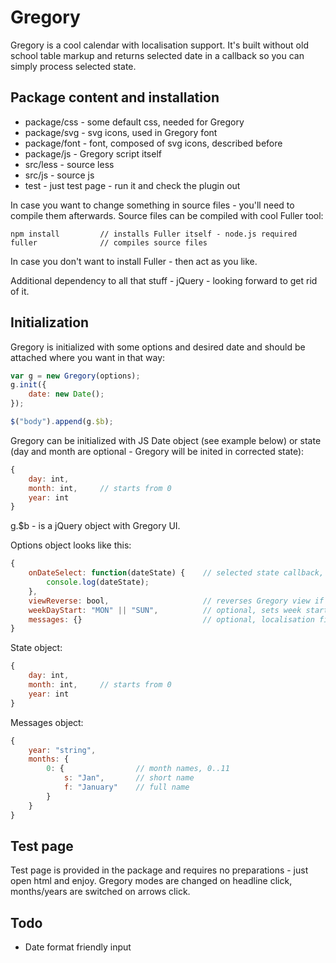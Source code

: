 Gregory
=======

Gregory is a cool calendar with localisation support. It's built without old school table markup and returns selected date in a callback so you can simply process selected state. 

## Package content and installation

* package/css - some default css, needed for Gregory
* package/svg - svg icons, used in Gregory font
* package/font - font, composed of svg icons, described before
* package/js - Gregory script itself
* src/less - source less
* src/js - source js
* test - just test page - run it and check the plugin out 

In case you want to change something in source files - you'll need to compile them afterwards. Source files can be compiled with cool Fuller tool:
```
npm install 		// installs Fuller itself - node.js required
fuller 				// compiles source files
```

In case you don't want to install Fuller - then act as you like.

Additional dependency to all that stuff - jQuery - looking forward to get rid of it.

## Initialization 
Gregory is initialized with some options and desired date and should be attached where you want in that way:
```js
var g = new Gregory(options);
g.init({
	date: new Date();
});

$("body").append(g.$b);
```

Gregory can be initialized with JS Date object (see example below) or state (day and month are optional - Gregory will be inited in corrected state):
```js
{
	day: int,
	month: int, 	// starts from 0
	year: int
}
```

g.$b - is a jQuery object with Gregory UI.

Options object looks like this:
```js
{
    onDateSelect: function(dateState) {    // selected state callback, state will be described further
        console.log(dateState);
    },
    viewReverse: bool,					   // reverses Gregory view if true - controls and info will be at the bottom and dates - at the top
    weekDayStart: "MON" || "SUN",		   // optional, sets week start day - Monday default
    messages: {}						   // optional, localisation file - english month names default, will be described further
}
```

State object:
```js
{
	day: int,
	month: int, 	// starts from 0
	year: int
}
```

Messages object:
```js
{
	year: "string",
	months: {
		0: { 				// month names, 0..11
			s: "Jan",		// short name
			f: "January"	// full name
		}
	}
}
```

## Test page
Test page is provided in the package and requires no preparations - just open html and enjoy. Gregory modes are changed on headline click, months/years are switched on arrows click.

## Todo
* Date format friendly input